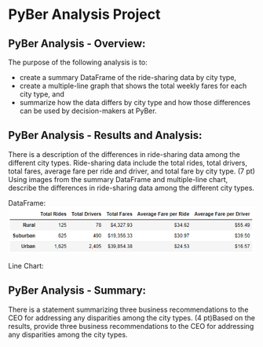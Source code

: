 # PyBer Analysis Project

## PyBer Analysis - Overview:

The purpose of the following analysis is to:
- create a summary DataFrame of the ride-sharing data by city type, 
- create a multiple-line graph that shows the total weekly fares for each city type, and
- summarize how the data differs by city type and how those differences can be used by decision-makers at PyBer.

## PyBer Analysis - Results and Analysis:

There is a description of the differences in ride-sharing data among the different city types. Ride-sharing data include the total rides, total drivers, total fares, average fare per ride and driver, and total fare by city type. (7 pt) Using images from the summary DataFrame and multiple-line chart, describe the differences in ride-sharing data among the different city types.

DataFrame:
![Pyber_Summary_Dataframe](Resources/Pyber_Summary_Dataframe.PNG)


Line Chart:


## PyBer Analysis - Summary:

There is a statement summarizing three business recommendations to the CEO for addressing any disparities among the city types. (4 pt)Based on the results, provide three business recommendations to the CEO for addressing any disparities among the city types.
